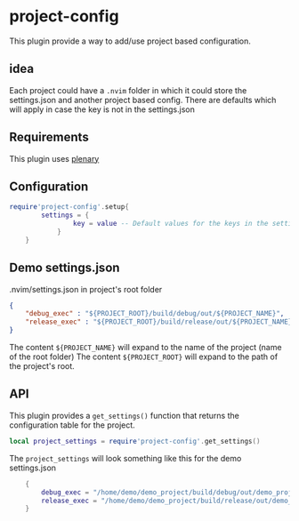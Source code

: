 # project-config
This plugin provide a way to add/use project based configuration.

## idea
Each project could have a `.nvim` folder in which it could store the settings.json and another project based config.
There are defaults which will apply in case the key is not in the settings.json

## Requirements
This plugin uses [plenary](https://github.com/nvim-lua/plenary.nvim)

## Configuration
```lua
require'project-config'.setup{
        settings = {
                key = value -- Default values for the keys in the settings.json
            }
    }
```

## Demo settings.json
.nvim/settings.json in project's root folder

```json
{
    "debug_exec" : "${PROJECT_ROOT}/build/debug/out/${PROJECT_NAME}",
    "release_exec" : "${PROJECT_ROOT}/build/release/out/${PROJECT_NAME}"
}
```

The content `${PROJECT_NAME}` will expand to the name of the project (name of the root folder)
The content `${PROJECT_ROOT}` will expand to the path of the project's root.

## API
This plugin provides a `get_settings()` function that returns the configuration table for the project.

```lua
local project_settings = require'project-config'.get_settings()
```

The `project_settings` will look something like this for the demo settings.json

```lua
    {
        debug_exec = "/home/demo/demo_project/build/debug/out/demo_project",
        release_exec = "/home/demo/demo_project/build/release/out/demo_project"
    }

```
